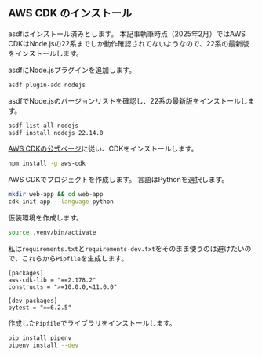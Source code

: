 ## AWS CDK のインストール

asdfはインストール済みとします。
本記事執筆時点（2025年2月）ではAWS CDKはNode.jsの22系までしか動作確認されてないようなので、22系の最新版をインストールします。

asdfにNode.jsプラグインを追加します。

```bash
asdf plugin-add nodejs
```

asdfでNode.jsのバージョンリストを確認し、22系の最新版をインストールします。

```bash
asdf list all nodejs
asdf install nodejs 22.14.0
```

[AWS CDKの公式ページ](https://docs.aws.amazon.com/ja_jp/cdk/v2/guide/getting_started.html)に従い、CDKをインストールします。

```bash
npm install -g aws-cdk
```

AWS CDKでプロジェクトを作成します。
言語はPythonを選択します。

```bash
mkdir web-app && cd web-app
cdk init app --language python
```

仮装環境を作成します。

```bash
source .venv/bin/activate
```

私は`requirements.txt`と`requirements-dev.txt`をそのまま使うのは避けたいので、これらから`Pipfile`を生成します。

```pipfile
[packages]
aws-cdk-lib = "==2.178.2"
constructs = ">=10.0.0,<11.0.0"

[dev-packages]
pytest = "==6.2.5"
```

作成した`Pipfile`でライブラリをインストールします。

```bash
pip install pipenv
pipenv install --dev
```

